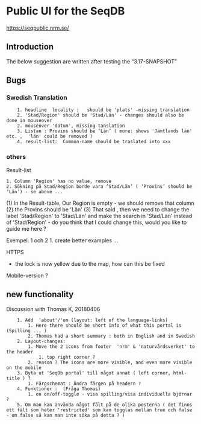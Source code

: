 # Public UI for the SeqDB
https://seqpublic.nrm.se/


## Introduction
The below suggestion are written after testing the “3.17-SNAPSHOT”

## Bugs

### Swedish Translation


        1. headline  locality :   should be 'plats' -missing translation
        2. 'Stad/Region' should be 'Stad/Län' - changes should also be done in mouseover
        2. mouseover 'datum', missing tanslation  
        3. Listan : Provins should be ‘Län’ ( more: shows 'Jämtlands län' etc. ,  'län' could be removed )
        4. result-list:  Common-name should be traslated into xxx

### others

Result-list

    1. Column 'Region' has no value, remove 
    2. Sökning på Stad/Region borde vara ‘Stad/Län’ ( ‘Provins’ should be  ‘Län’) - se above ...


(1) In the Result-table, Our Region is empty  - we should remove that column (2) the Provins should be 'Län' (3) That said , then we need to change the label 'Stad/Region' to 'Stad/Län' and make the search in 'Stad/Län' instead of 'Stad/Region' - do you think that I could change this, would you like to guide me here ?

Exempel: 1 och 2
    1. create better examples ...

HTTPS
- the lock is now yellow due to the map, how can this be fixed


Mobile-version ?


## new functionality

Discussion with Thomas K, 20180406

        1. Add  'about'/'om (layout: left of the language-links)
            1. Here there should be short info of what this portal is (Spilling ... )
            2. Thomas had a short summary : both in English and in Swedish
        2. Layout-changes:
            1. Move the 2 icons from footer  'nrm' & 'naturvårdsverket' to the header
                1. top right corner ?
            2. reason ? The icons are more visible, and even more visible on the mobile
        3. Byta ut 'SeqDb portal' till något annat ( left corner, html-title ) ? 
            1. Färgschemat : Ändra färgen på headern ?
        4. Funktioner :  (Fråga Thomas)
            1. en on/off-toggle - visa spilling/visa individuella björnar ?
        5. Om man kan använda något fält på de olika posterna ( det finns ett fält som heter 'restricted' som kan togglas mellan true och false - om false så kan man inte söka på detta ? )

